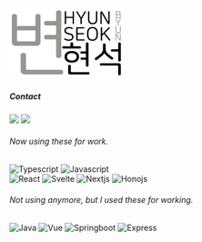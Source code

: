 <img src="img/image1.png" width="200px"></img><br/>
##### Contact
<a href="https://hbyun.tistory.com/"><img src="https://t1.daumcdn.net/tistory_admin/static/top/favicon_0630.ico" width="36px"></a>
<a href="mailto:gumyoincirno@gmail.com"><img src="https://ssl.gstatic.com/ui/v1/icons/mail/rfr/gmail.ico" width="36px"></a>


###### Now using these for work.
<section>
<img src="https://bicon.gumyo.net/api/icon?width=1640&height=250&textColor=%23FFF&text=Typescript&borderRadius=20&icon=ts&bgColor=%23007aFF" height="25px" width="164px" alt="Typescript" />
<img src="https://bicon.gumyo.net/api/icon?width=1640&height=250&icon=js&text=JavaScript&bgColor=%23EC0&borderRadius=20&textColor=%23000" height="25px" width="164px" alt="Javascript" />
  </section>
<section>
<img src="https://bicon.gumyo.net/api/icon?width=800&height=250&icon=react&text=React&bgColor=%23AEF&borderRadius=20&textColor=%23000" height="25px" width="80px" alt="React" />
<img src="https://bicon.gumyo.net/api/icon?width=800&height=250&icon=svelte&text=Svelt&bgColor=%23FCC&borderRadius=20&textColor=%23000" height="25px" width="80px" alt="Svelte" />
<img src="https://bicon.gumyo.net/api/icon?width=800&height=250&icon=next&text=Next&bgColor=%23777&borderRadius=20&textColor=%23FFF" height="25px" width="80px" alt="Nextjs" />
<img src="https://bicon.gumyo.net/api/icon?width=800&height=250&cIcon=https%3A%2F%2Fimg.gumyo.net%2Fhono-logo.svg&text=Hono&bgColor=%23C55&borderRadius=20&textColor=%23FFF" height="25px" width="80px" alt="Honojs" />
</section>



###### Not using anymore, but I used these for working.

<section>
<img src="https://bicon.gumyo.net/api/icon?width=600&height=200&icon=java&text=Java&bgColor=%23F5F5F5&borderRadius=20&textColor=%23000" height="20px" width="60px" alt="Java" />
<img src="https://bicon.gumyo.net/api/icon?width=500&height=200&icon=vue&text=Vue&bgColor=%23AFA&borderRadius=20&textColor=%23000" height="20px" width="50px" alt="Vue" />
<img src="https://bicon.gumyo.net/api/icon?width=1000&height=200&icon=spring&text=Spring+boot&bgColor=%23DFC&borderRadius=20&textColor=%23000" height="20px" width="100px" alt="Springboot" />
<img src="https://bicon.gumyo.net/api/icon?width=800&height=200&icon=express&text=Express&bgColor=%23999&borderRadius=20&textColor=%23FFF" height="20px" width="80px" alt="Express" />
</section>
